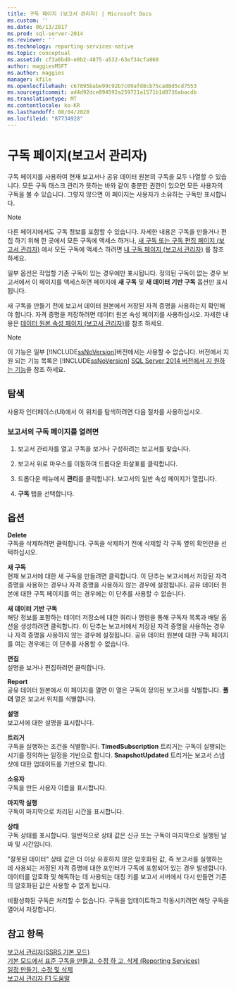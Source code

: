 ```yaml
---
title: 구독 페이지 (보고서 관리자) | Microsoft Docs
ms.custom: ''
ms.date: 06/13/2017
ms.prod: sql-server-2014
ms.reviewer: ''
ms.technology: reporting-services-native
ms.topic: conceptual
ms.assetid: cf3a6bd0-e0b2-4875-a532-63ef34cfa860
author: maggiesMSFT
ms.author: maggies
manager: kfile
ms.openlocfilehash: c67895babe99c92b7c09afd8cb75ca88d5cd7553
ms.sourcegitcommit: ad4d92dce894592a259721a1571b1d8736abacdb
ms.translationtype: MT
ms.contentlocale: ko-KR
ms.lasthandoff: 08/04/2020
ms.locfileid: "87734928"
---
```

# <a name="subscriptions-page-report-manager"></a>구독 페이지(보고서 관리자)
  구독 페이지를 사용하여 현재 보고서나 공유 데이터 원본의 구독을 모두 나열할 수 있습니다. 모든 구독 태스크 관리가 뜻하는 바와 같이 충분한 권한이 있으면 모든 사용자의 구독을 볼 수 있습니다. 그렇지 않으면 이 페이지는 사용자가 소유하는 구독만 표시합니다.  
  
> [!NOTE]  
>  다른 페이지에서도 구독 정보를 포함할 수 있습니다. 자세한 내용은 구독을 만들거나 편집 하기 위해 한 곳에서 모든 구독에 액세스 하거나, [새 구독 또는 구독 편집 페이지 &#40;보고서 관리자&#41;](../../2014/reporting-services/new-subscription-or-edit-subscription-page-report-manager.md) 에서 모든 구독에 액세스 하려면 [내 구독 페이지 &#40;보고서 관리자&#41;](../../2014/reporting-services/my-subscriptions-page-report-manager.md) 를 참조 하세요.  
  
 일부 옵션은 작업할 기존 구독이 있는 경우에만 표시됩니다. 정의된 구독이 없는 경우 보고서에서 이 페이지를 액세스하면 페이지에 **새 구독** 및 **새 데이터 기반 구독** 옵션만 표시됩니다.  
  
 새 구독을 만들기 전에 보고서 데이터 원본에서 저장된 자격 증명을 사용하는지 확인해야 합니다. 자격 증명을 저장하려면 데이터 원본 속성 페이지를 사용하십시오. 자세한 내용은 [데이터 원본 속성 페이지 &#40;보고서 관리자&#41;](../../2014/reporting-services/data-sources-properties-page-report-manager.md)를 참조 하세요.  
  
> [!NOTE]  
>  이 기능은 일부 [!INCLUDE[ssNoVersion](../includes/ssnoversion-md.md)]버전에서는 사용할 수 없습니다. 버전에서 지원 되는 기능 목록은 [!INCLUDE[ssNoVersion](../includes/ssnoversion-md.md)] [SQL Server 2014 버전에서 지 원하는 기능](../../2014/getting-started/features-supported-by-the-editions-of-sql-server-2014.md)을 참조 하세요.  
  
## <a name="navigation"></a>탐색  
 사용자 인터페이스(UI)에서 이 위치를 탐색하려면 다음 절차를 사용하십시오.  
  
### <a name="to-open-the-subscriptions-page-for-report"></a>보고서의 구독 페이지를 열려면  
  
1.  보고서 관리자를 열고 구독을 보거나 구성하려는 보고서를 찾습니다.  
  
2.  보고서 위로 마우스를 이동하여 드롭다운 화살표를 클릭합니다.  
  
3.  드롭다운 메뉴에서 **관리**를 클릭합니다. 보고서의 일반 속성 페이지가 열립니다.  
  
4.  **구독** 탭을 선택합니다.  
  
## <a name="options"></a>옵션  
 **Delete**  
 구독을 삭제하려면 클릭합니다. 구독을 삭제하기 전에 삭제할 각 구독 옆의 확인란을 선택하십시오.  
  
 **새 구독**  
 현재 보고서에 대한 새 구독을 만들려면 클릭합니다. 이 단추는 보고서에서 저장된 자격 증명을 사용하는 경우나 자격 증명을 사용하지 않는 경우에 설정됩니다. 공유 데이터 원본에 대한 구독 페이지를 여는 경우에는 이 단추를 사용할 수 없습니다.  
  
 **새 데이터 기반 구독**  
 해당 정보를 포함하는 데이터 저장소에 대한 쿼리나 명령을 통해 구독자 목록과 배달 옵션을 생성하려면 클릭합니다. 이 단추는 보고서에서 저장된 자격 증명을 사용하는 경우나 자격 증명을 사용하지 않는 경우에 설정됩니다. 공유 데이터 원본에 대한 구독 페이지를 여는 경우에는 이 단추를 사용할 수 없습니다.  
  
 **편집**  
 설명을 보거나 편집하려면 클릭합니다.  
  
 **Report**  
 공유 데이터 원본에서 이 페이지를 열면 이 열은 구독이 정의된 보고서를 식별합니다. **폴더** 열은 보고서 위치를 식별합니다.  
  
 **설명**  
 보고서에 대한 설명을 표시합니다.  
  
 **트리거**  
 구독을 실행하는 조건을 식별합니다. **TimedSubscription** 트리거는 구독이 실행되는 시기를 정의하는 일정을 기반으로 합니다. **SnapshotUpdated** 트리거는 보고서 스냅샷에 대한 업데이트를 기반으로 합니다.  
  
 **소유자**  
 구독을 만든 사용자 이름을 표시합니다.  
  
 **마지막 실행**  
 구독이 마지막으로 처리된 시간을 표시합니다.  
  
 **상태**  
 구독 상태를 표시합니다. 일반적으로 상태 값은 신규 또는 구독이 마지막으로 실행된 날짜 및 시간입니다.  
  
 "잘못된 데이터" 상태 값은 더 이상 유효하지 않은 암호화된 값, 즉 보고서를 실행하는 데 사용되는 저장된 자격 증명에 대한 포인터가 구독에 포함되어 있는 경우 발생합니다. 데이터를 암호화 및 해독하는 데 사용되는 대칭 키를 보고서 서버에서 다시 만들면 기존의 암호화된 값은 사용할 수 없게 됩니다.  
  
 비활성화된 구독은 처리할 수 없습니다. 구독을 업데이트하고 작동시키려면 해당 구독을 열어서 저장합니다.  
  
## <a name="see-also"></a>참고 항목  
 [보고서 관리자&#40;SSRS 기본 모드&#41;](../../2014/reporting-services/report-manager-ssrs-native-mode.md)   
 [기본 모드에서 표준 구독을 만들고, 수정 하 고, 삭제 &#40;Reporting Services&#41;](subscriptions/create-and-manage-subscriptions-for-native-mode-report-servers.md)   
 [일정 만들기, 수정 및 삭제](subscriptions/create-modify-and-delete-schedules.md)   
 [보고서 관리자 F1 도움말](../../2014/reporting-services/report-manager-f1-help.md)  
  
  

